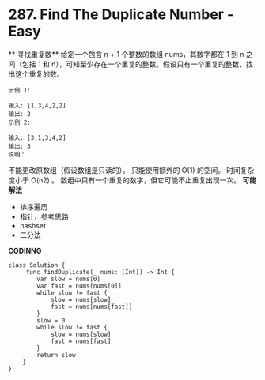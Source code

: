 # 287. Find The Duplicate Number - Easy
** 寻找重复数**
给定一个包含 n + 1 个整数的数组 nums，其数字都在 1 到 n 之间（包括 1 和 n），可知至少存在一个重复的整数。假设只有一个重复的整数，找出这个重复的数。

```
示例 1:

输入: [1,3,4,2,2]
输出: 2
示例 2:

输入: [3,1,3,4,2]
输出: 3
说明：
```
不能更改原数组（假设数组是只读的）。
只能使用额外的 O(1) 的空间。
时间复杂度小于 O(n2) 。
数组中只有一个重复的数字，但它可能不止重复出现一次。
**可能解法**

- 排序遍历
- 指针，[参考思路](https://leetcode-cn.com/problems/find-the-duplicate-number/solution/287xun-zhao-zhong-fu-shu-by-kirsche/)
- hashset
- 二分法

**CODINNG**
```
class Solution {
     func findDuplicate(_ nums: [Int]) -> Int {
        var slow = nums[0]
        var fast = nums[nums[0]]
        while slow != fast {
            slow = nums[slow]
            fast = nums[nums[fast]]
        }
        slow = 0
        while slow != fast {
            slow = nums[slow]
            fast = nums[fast]
        }
        return slow
    }
}
```
